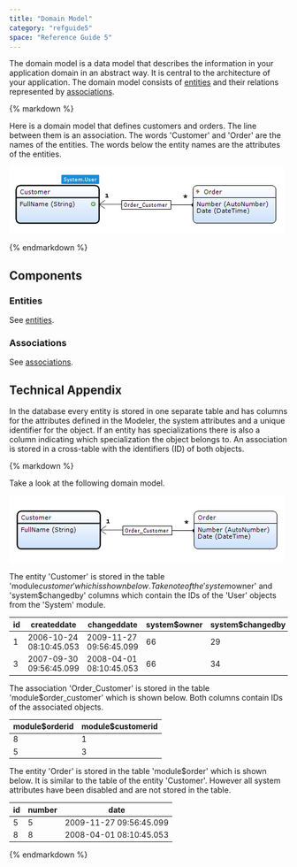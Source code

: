 ```yaml
---
title: "Domain Model"
category: "refguide5"
space: "Reference Guide 5"
---
```



The domain model is a data model that describes the information in your application domain in an abstract way. It is central to the architecture of your application. The domain model consists of [entities](Entities) and their relations represented by [associations](Associations).

<div class="alert alert-info">{% markdown %}

Here is a domain model that defines customers and orders. The line between them is an association. The words 'Customer' and 'Order' are the names of the entities. The words below the entity names are the attributes of the entities.

![](attachments/819203/917531.png)

{% endmarkdown %}</div>

## Components

### Entities

See [entities](Entities).

### Associations

See [associations](Associations).

## Technical Appendix

In the database every entity is stored in one separate table and has columns for the attributes defined in the Modeler, the system attributes and a unique identifier for the object. If an entity has specializations there is also a column indicating which specialization the object belongs to. An association is stored in a cross-table with the identifiers (ID) of both objects.

<div class="alert alert-info">{% markdown %}

Take a look at the following domain model.

![](attachments/819203/917890.png)

The entity 'Customer' is stored in the table 'module$customer' which is shown below. Take note of the 'system$owner' and 'system$changedby' columns which contain the IDs of the 'User' objects from the 'System' module.

<table><thead><tr><th class="confluenceTh">id</th><th class="confluenceTh">createddate</th><th class="confluenceTh">changeddate</th><th class="confluenceTh">system$owner</th><th class="confluenceTh">system$changedby</th><th class="confluenceTh">fullname</th></tr></thead><tbody><tr><td class="confluenceTd">1</td><td class="confluenceTd">2006-10-24 08:10:45.053</td><td class="confluenceTd">2009-11-27 09:56:45.099</td><td class="confluenceTd">66</td><td class="confluenceTd">29</td><td class="confluenceTd">Steve Jobs</td></tr><tr><td class="confluenceTd">3</td><td class="confluenceTd">2007-09-30 09:56:45.099</td><td class="confluenceTd">2008-04-01 08:10:45.053</td><td class="confluenceTd">66</td><td class="confluenceTd">34</td><td class="confluenceTd">Bill Gates</td></tr></tbody></table>

The association 'Order_Customer' is stored in the table 'module$order_customer' which is shown below. Both columns contain IDs of the associated objects.

<table><thead><tr><th class="confluenceTh">module$orderid</th><th class="confluenceTh">module$customerid</th></tr></thead><tbody><tr><td class="confluenceTd">8</td><td class="confluenceTd">1</td></tr><tr><td class="confluenceTd">5</td><td class="confluenceTd">3</td></tr></tbody></table>

The entity 'Order' is stored in the table 'module$order' which is shown below. It is similar to the table of the entity 'Customer'. However all system attributes have been disabled and are not stored in the table.

<table><thead><tr><th class="confluenceTh">id</th><th class="confluenceTh">number</th><th class="confluenceTh">date</th></tr></thead><tbody><tr><td class="confluenceTd">5</td><td class="confluenceTd">5</td><td class="confluenceTd">2009-11-27 09:56:45.099</td></tr><tr><td class="confluenceTd">8</td><td class="confluenceTd">8</td><td class="confluenceTd">2008-04-01 08:10:45.053</td></tr></tbody></table>
{% endmarkdown %}</div>